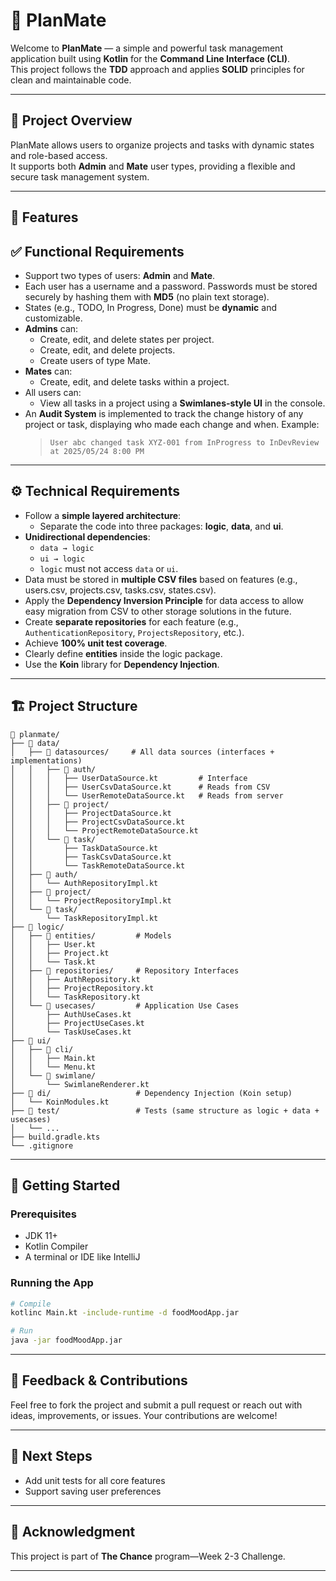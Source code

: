 # 📝 PlanMate

Welcome to **PlanMate** — a simple and powerful task management application built using **Kotlin** for the **Command Line Interface (CLI)**.  
This project follows the **TDD** approach and applies **SOLID** principles for clean and maintainable code.

---

## 📁 Project Overview

PlanMate allows users to organize projects and tasks with dynamic states and role-based access.  
It supports both **Admin** and **Mate** user types, providing a flexible and secure task management system.

---
## 🧩 Features

## ✅ Functional Requirements

- Support two types of users: **Admin** and **Mate**.
- Each user has a username and a password. Passwords must be stored securely by hashing them with **MD5** (no plain text storage).
- States (e.g., TODO, In Progress, Done) must be **dynamic** and customizable.
- **Admins** can:
  - Create, edit, and delete states per project.
  - Create, edit, and delete projects.
  - Create users of type Mate.
- **Mates** can:
  - Create, edit, and delete tasks within a project.
- All users can:
  - View all tasks in a project using a **Swimlanes-style UI** in the console.
- An **Audit System** is implemented to track the change history of any project or task, displaying who made each change and when. Example:
  > `User abc changed task XYZ-001 from InProgress to InDevReview at 2025/05/24 8:00 PM`

---

## ⚙️ Technical Requirements

- Follow a **simple layered architecture**:
  - Separate the code into three packages: **logic**, **data**, and **ui**.
- **Unidirectional dependencies**:
  - `data → logic`
  - `ui → logic`
  - `logic` must not access `data` or `ui`.
- Data must be stored in **multiple CSV files** based on features (e.g., users.csv, projects.csv, tasks.csv, states.csv).
- Apply the **Dependency Inversion Principle** for data access to allow easy migration from CSV to other storage solutions in the future.
- Create **separate repositories** for each feature (e.g., `AuthenticationRepository`, `ProjectsRepository`, etc.).
- Achieve **100% unit test coverage**.
- Clearly define **entities** inside the logic package.
- Use the **Koin** library for **Dependency Injection**.

---

## 🏗️ Project Structure
```
📁 planmate/
├── 📁 data/
│   ├── 📁 datasources/     # All data sources (interfaces + implementations)
│   │   ├── 📁 auth/
│   │   │   ├── UserDataSource.kt         # Interface
│   │   │   ├── UserCsvDataSource.kt      # Reads from CSV
│   │   │   └── UserRemoteDataSource.kt   # Reads from server
│   │   ├── 📁 project/
│   │   │   ├── ProjectDataSource.kt
│   │   │   ├── ProjectCsvDataSource.kt
│   │   │   └── ProjectRemoteDataSource.kt
│   │   └── 📁 task/
│   │       ├── TaskDataSource.kt
│   │       ├── TaskCsvDataSource.kt
│   │       └── TaskRemoteDataSource.kt
│   ├── 📁 auth/
│   │   └── AuthRepositoryImpl.kt
│   ├── 📁 project/
│   │   └── ProjectRepositoryImpl.kt
│   └── 📁 task/
│       └── TaskRepositoryImpl.kt
├── 📁 logic/
│   ├── 📁 entities/         # Models
│   │   ├── User.kt
│   │   ├── Project.kt
│   │   └── Task.kt
│   ├── 📁 repositories/     # Repository Interfaces
│   │   ├── AuthRepository.kt
│   │   ├── ProjectRepository.kt
│   │   └── TaskRepository.kt
│   └── 📁 usecases/         # Application Use Cases
│       ├── AuthUseCases.kt
│       ├── ProjectUseCases.kt
│       └── TaskUseCases.kt
├── 📁 ui/
│   ├── 📁 cli/
│   │   ├── Main.kt
│   │   └── Menu.kt
│   └── 📁 swimlane/
│       └── SwimlaneRenderer.kt
├── 📁 di/                   # Dependency Injection (Koin setup)
│   └── KoinModules.kt
├── 📁 test/                 # Tests (same structure as logic + data + usecases)
│   └── ...
├── build.gradle.kts
└── .gitignore
``` 
---

## 🚀 Getting Started

### Prerequisites
- JDK 11+
- Kotlin Compiler
- A terminal or IDE like IntelliJ

### Running the App
```bash
# Compile
kotlinc Main.kt -include-runtime -d foodMoodApp.jar

# Run
java -jar foodMoodApp.jar
```

---


## 📧 Feedback & Contributions
Feel free to fork the project and submit a pull request or reach out with ideas, improvements, or issues. Your contributions are welcome!

---

## 🧠 Next Steps
- Add unit tests for all core features
- Support saving user preferences

---

## 🌟 Acknowledgment
This project is part of **The Chance** program—Week 2-3 Challenge.

---